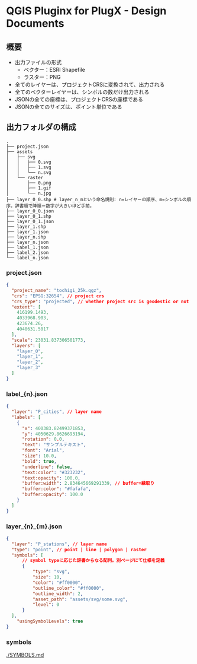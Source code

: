 # QGIS Pluginx for PlugX - Design Documents

## 概要

- 出力ファイルの形式
  - ベクター：ESRI Shapefile
  - ラスター：PNG
- 全てのレイヤーは、プロジェクトCRSに変換されて、出力される
- 全てのベクターレイヤーは、シンボルの数だけ出力される
- JSONの全ての座標は、プロジェクトCRSの座標である
- JSONの全てのサイズは、ポイント単位である

## 出力フォルダの構成

```planetext
.
├── project.json
├── assets
│   ├── svg
│   │   ├── 0.svg
│   │   ├── 1.svg
│   │   └── n.svg
│   └── raster
│       ├── 0.png
│       ├── 1.gif
│       └── n.jpg
├── layer_0_0.shp # layer_n_mという命名規則: n=レイヤーの順序、m=シンボルの順序。辞書順で降順＝数字が大きいほど手前。
├── layer_0_0.json
├── layer_0_1.shp
├── layer_0_1.json
├── layer_1.shp
├── layer_1.json
├── layer_n.shp
├── layer_n.json
├── label_1.json
├── label_2.json
└── label_n.json
```

### project.json

```json
{
  "project_name": "tochigi_25k.qgz",
  "crs": "EPSG:32654", // project crs
  "crs_type": "projected", // whether project src is geodestic or not
  "extent": [
    416199.1493,
    4033968.903,
    423674.26,
    4040631.5017
  ],
  "scale": 23031.837306501773,
  "layers": [
    "layer_0",
    "layer_1",
    "layer_2",
    "layer_3"
  ]
}
```

### label_{n}.json

```json
{
  "layer": "P_cities", // layer name
  "labels": [
    {
      "x": 400383.82499371853,
      "y": 4050629.8626693194,
      "rotation": 0.0,
      "text": "サンプルテキスト",
      "font": "Arial",
      "size": 10.0,
      "bold": true,
      "underline": false,
      "text:color": "#323232",
      "text:opacity": 100.0,
      "buffer:width": 2.834645669291339, // buffer=縁取り
      "buffer:color": "#fafafa",
      "buffer:opacity": 100.0
    }
  ]
}
```

### layer_{n}_{m}.json

```json
{
  "layer": "P_stations", // layer name
  "type": "point", // point | line | polygon | raster
  "symbols": [
      // symbol typeに応じた辞書からなる配列。別ページにて仕様を定義
      {
          "type": "svg",
          "size": 10,
          "color": "#ff0000",
          "outline_color": "#ff0000",
          "outline_width": 2,
          "asset_path": "assets/svg/some.svg",
          "level": 0
      }
  ],
	"usingSymbolLevels": true
}
```

### symbols

[./SYMBOLS.md](./SYMBOLS.md)
